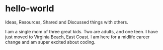 # hello-world
Ideas, Resources, Shared and Discussed things with others.

I am a single mom of three great kids. Two are adults, and one teen. I have just moved to Virginia Beach, East Coast. I am here for a midlife career change and am super excited about coding.
